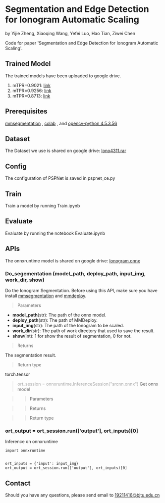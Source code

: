 # Segmentation and Edge Detection for Ionogram Automatic Scaling
by Yijie Zheng, Xiaoqing Wang, Yefei Luo, Hao Tian, Ziwei Chen 

Code for paper 'Segmentation and Edge Detection for Ionogram Automatic Scaling'.
## Trained Model
The trained models have been uploaded to google drive.
1. mTPR=0.9021: [link](https://drive.google.com/file/d/1-0__f4pK5-wvBfFB0XFOB0d13N9Gyh2k/view?usp=sharing)
2. mTPR=0.9256: [link](https://drive.google.com/file/d/1-BF3YO9QeT1SmhDjHjvWOmyNnLP-hKDL/view?usp=sharing)
3. mTPR=0.8713: [link](https://drive.google.com/file/d/1-4Dgu8Ff5CijDMJFwRf89c2XAEfukTlp/view?usp=sharing)
## Prerequisites
[mmsegmentation](https://github.com/open-mmlab/mmsegmentation) , [colab](https://colab.research.google.com/) , and [opencv-python 4.5.3.56](https://opencv.org) 
## Dataset
The Dataset we use is shared on google drive: [Iono4311.rar](https://drive.google.com/file/d/1MZUonB6E0o7lq_NndI-F3PEVkQH3C8pz/view?usp=sharing)
## Config
The configuration of PSPNet is saved in pspnet_ce.py
## Train
Train a model by running Train.ipynb
## Evaluate
Evaluate by running the notebook Evaluate.ipynb
## APIs
The onnxruntime model is shared on google drive: [Ionogram.onnx](https://drive.google.com/file/d/1FHzDqeDSI2w9hBmtRwL9NKWW9ciFXtQM/view?usp=sharing)
### Do_segementation (model_path, deploy_path, input_img, work_dir, show) 
  Do the Ionogram Segmentation. Before using this API, make sure you have install [mmsegmentation](https://github.com/open-mmlab/mmsegmentation) and [mmdeploy](https://github.com/open-mmlab/mmdeploy/).  
> Parameters  
  - **model_path**(str): The path of the onnx model.  
  - **deploy_path**(str): The path of MMDeploy.  
  - **input_img**(str): The path of the Ionogram to be scaled.  
  - **work_dir**(str): The path of work directory that used to save the result.  
  - **show**(int): 1 for show the result of segmentation, 0 for not.  
> Returns

The segmentation result.

> Return type

torch.tensor
> <font color=DarkGray>ort_session = onnxruntime.InferenceSession("srcnn.onnx")</font>
Get onnx model


>> Parameters

>> Returns

>> Return type

### ort_output = ort_session.run(['output'], ort_inputs)[0]
Inference on onnxruntime
```
import onnxruntime


ort_inputs = {'input': input_img}
ort_output = ort_session.run(['output'], ort_inputs)[0]
```
## Contact
Should you have any questions, please send email to 19211416@bjtu.edu.cn

